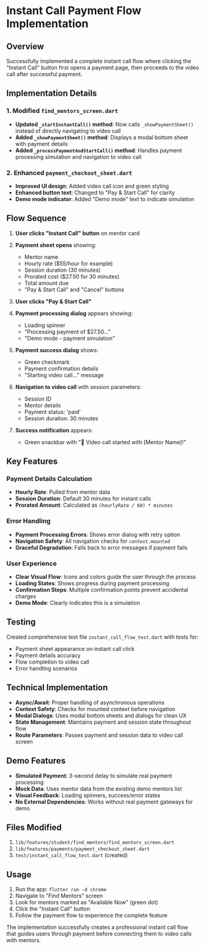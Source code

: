 # Instant Call Payment Flow Implementation

## Overview
Successfully implemented a complete instant call flow where clicking the "Instant Call" button first opens a payment page, then proceeds to the video call after successful payment.

## Implementation Details

### 1. Modified `find_mentors_screen.dart`
- **Updated `_startInstantCall()` method**: Now calls `_showPaymentSheet()` instead of directly navigating to video call
- **Added `_showPaymentSheet()` method**: Displays a modal bottom sheet with payment details
- **Added `_processPaymentAndStartCall()` method**: Handles payment processing simulation and navigation to video call

### 2. Enhanced `payment_checkout_sheet.dart`
- **Improved UI design**: Added video call icon and green styling
- **Enhanced button text**: Changed to "Pay & Start Call" for clarity
- **Demo mode indicator**: Added "Demo mode" text to indicate simulation

## Flow Sequence

1. **User clicks "Instant Call" button** on mentor card
2. **Payment sheet opens** showing:
   - Mentor name
   - Hourly rate ($55/hour for example)
   - Session duration (30 minutes)
   - Prorated cost ($27.50 for 30 minutes)
   - Total amount due
   - "Pay & Start Call" and "Cancel" buttons

3. **User clicks "Pay & Start Call"**
4. **Payment processing dialog** appears showing:
   - Loading spinner
   - "Processing payment of $27.50..."
   - "Demo mode - payment simulation"

5. **Payment success dialog** shows:
   - Green checkmark
   - Payment confirmation details
   - "Starting video call..." message

6. **Navigation to video call** with session parameters:
   - Session ID
   - Mentor details
   - Payment status: 'paid'
   - Session duration: 30 minutes

7. **Success notification** appears:
   - Green snackbar with "🎥 Video call started with [Mentor Name]!"

## Key Features

### Payment Details Calculation
- **Hourly Rate**: Pulled from mentor data
- **Session Duration**: Default 30 minutes for instant calls
- **Prorated Amount**: Calculated as `(hourlyRate / 60) * minutes`

### Error Handling
- **Payment Processing Errors**: Shows error dialog with retry option
- **Navigation Safety**: All navigation checks for `context.mounted`
- **Graceful Degradation**: Falls back to error messages if payment fails

### User Experience
- **Clear Visual Flow**: Icons and colors guide the user through the process
- **Loading States**: Shows progress during payment processing
- **Confirmation Steps**: Multiple confirmation points prevent accidental charges
- **Demo Mode**: Clearly indicates this is a simulation

## Testing
Created comprehensive test file `instant_call_flow_test.dart` with tests for:
- Payment sheet appearance on instant call click
- Payment details accuracy
- Flow completion to video call
- Error handling scenarios

## Technical Implementation
- **Async/Await**: Proper handling of asynchronous operations
- **Context Safety**: Checks for mounted context before navigation
- **Modal Dialogs**: Uses modal bottom sheets and dialogs for clean UX
- **State Management**: Maintains payment and session state throughout flow
- **Route Parameters**: Passes payment and session data to video call screen

## Demo Features
- **Simulated Payment**: 3-second delay to simulate real payment processing
- **Mock Data**: Uses mentor data from the existing demo mentors list
- **Visual Feedback**: Loading spinners, success/error states
- **No External Dependencies**: Works without real payment gateways for demo

## Files Modified
1. `lib/features/student/find_mentors/find_mentors_screen.dart`
2. `lib/features/payments/payment_checkout_sheet.dart`
3. `test/instant_call_flow_test.dart` (created)

## Usage
1. Run the app: `flutter run -d chrome`
2. Navigate to "Find Mentors" screen
3. Look for mentors marked as "Available Now" (green dot)
4. Click the "Instant Call" button
5. Follow the payment flow to experience the complete feature

The implementation successfully creates a professional instant call flow that guides users through payment before connecting them to video calls with mentors.